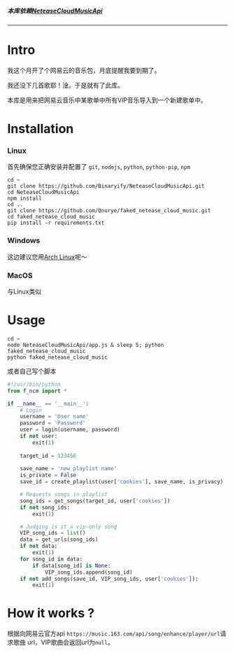 ##### **本库依赖[NeteaseCloudMusicApi](https://github.com/Binaryify/NeteaseCloudMusicApi)**

---

# Intro

我这个月开了个网易云的音乐包，月底提醒我要到期了。

我还没下几首歌耶！淦。于是就有了此库。

本库是用来把网易云音乐中某歌单中所有VIP音乐导入到一个新建歌单中。

# Installation

### Linux

首先确保您正确安装并配置了 `git`, `nodejs`, `python`, `python-pip`, `npm`

```shell
cd ~
git clone https://github.com/Binaryify/NeteaseCloudMusicApi.git
cd NeteaseCloudMusicApi
npm install
cd ..
git clone https://github.com/Qnurye/faked_netease_cloud_music.git
cd faked_netease_cloud_music
pip install -r requirements.txt
```

### Windows

这边建议您用[Arch Linux](https://archlinux.org)呢～

### MacOS

与Linux类似

# Usage

```shell
cd ~
node NeteaseCloudMusicApi/app.js & sleep 5; python faked_netease_cloud_music
python faked_netease_cloud_music
```

或者自己写个脚本

```python
#!/usr/bin/python
from f_ncm import *

if __name__ == '__main__':
    # Login
    username = 'User name'
    password = 'Password'
    user = login(username, password)
    if not user:
        exit(1)
        
    target_id = 123456
    
    save_name = 'new playlist name'
    is_private = False
    save_id = create_playlist(user['cookies'], save_name, is_privacy)

    # Requests songs in playlist
    song_ids = get_songs(target_id, user['cookies'])
    if not song_ids:
        exit(1)

    # Judging is it a vip-only song
    VIP_song_ids = list()
    data = get_urls(song_ids)
    if not data:
        exit(1)
    for song_id in data:
        if data[song_id] is None:
            VIP_song_ids.append(song_id)
    if not add_songs(save_id, VIP_song_ids, user['cookies']):
        exit(1)
```

# How it works ?

根据向网易云官方api `https://music.163.com/api/song/enhance/player/url`请求歌曲 url，VIP歌曲会返回url为`null`。
